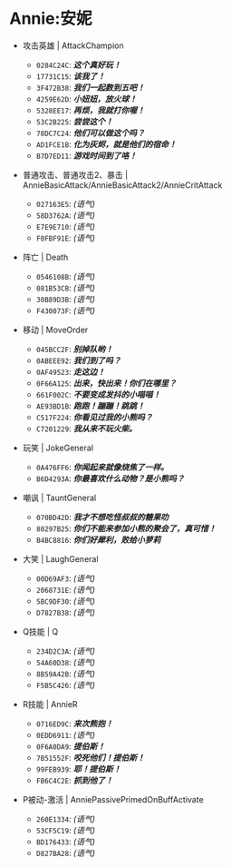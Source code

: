 # Annie:安妮

- 攻击英雄 | AttackChampion
  - `0284C24C`: ***这个真好玩！***
  - `17731C15`: ***该我了！***
  - `3F472B38`: ***我们一起数到五吧！***
  - `4259E62D`: ***小妞妞，放火球！***
  - `5328EE17`: ***再烦，我就打你喔！***
  - `53C2B225`: ***尝尝这个！***
  - `78DC7C24`: ***他们可以做这个吗？***
  - `AD1FCE1B`: ***化为灰烬，就是他们的宿命！***
  - `B7D7ED11`: ***游戏时间到了咯！***

- 普通攻击、普通攻击2、暴击 | AnnieBasicAttack/AnnieBasicAttack2/AnnieCritAttack
  - `027163E5`: *(语气)*
  - `58D3762A`: *(语气)*
  - `E7E9E710`: *(语气)*
  - `F0FBF91E`: *(语气)*

- 阵亡 | Death
  - `0546108B`: *(语气)*
  - `081B53CB`: *(语气)*
  - `30B89D3B`: *(语气)*
  - `F430073F`: *(语气)*

- 移动 | MoveOrder
  - `045BCC2F`: ***别掉队哟！***
  - `0ABEEE92`: ***我们到了吗？***
  - `0AF49523`: ***走这边！***
  - `0F66A125`: ***出来，快出来！你们在哪里？***
  - `661F002C`: ***不要变成发抖的小喵喵！***
  - `AE93BD1B`: ***跑跑！蹦蹦！跳跳！***
  - `C517F224`: ***你看见过我的小熊吗？***
  - `C7201229`: ***我从来不玩火柴。***

- 玩笑 | JokeGeneral
  - `0A476FF6`: ***你闻起来就像烧焦了一样。***
  - `B6D4293A`: ***你最喜欢什么动物？是小熊吗？***

- 嘲讽 | TauntGeneral
  - `070BD42D`: ***我才不想吃怪叔叔的糖果叻***
  - `80297B25`: ***你们不能来参加小熊的聚会了，真可惜！***
  - `B4BC8816`: ***你们好犀利，败给小萝莉***

- 大笑 | LaughGeneral
  - `00D69AF3`: *(语气)*
  - `2068731E`: *(语气)*
  - `5BC9DF30`: *(语气)*
  - `D7827B38`: *(语气)*

- Q技能 | Q
  - `234D2C3A`: *(语气)*
  - `54A60D38`: *(语气)*
  - `8B59A42B`: *(语气)*
  - `F5B5C426`: *(语气)*

- R技能 | AnnieR
  - `0716ED9C`: ***来次熊抱！***
  - `0EDD6911`: *(语气)*
  - `0F6A0DA9`: ***提伯斯！***
  - `7B51552F`: ***咬死他们！提伯斯！***
  - `99FEB939`: ***耶！提伯斯！***
  - `FB6C4C2E`: ***抓到他了！***

- P被动-激活 | AnniePassivePrimedOnBuffActivate
  - `260E1334`: *(语气)*
  - `53CF5C19`: *(语气)*
  - `BD176433`: *(语气)*
  - `D827BA28`: *(语气)*
